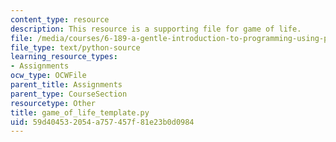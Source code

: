```yaml
---
content_type: resource
description: This resource is a supporting file for game of life.
file: /media/courses/6-189-a-gentle-introduction-to-programming-using-python-january-iap-2011/59d404532054a757457f81e23b0d0984_game_of_life_template.py
file_type: text/python-source
learning_resource_types:
- Assignments
ocw_type: OCWFile
parent_title: Assignments
parent_type: CourseSection
resourcetype: Other
title: game_of_life_template.py
uid: 59d40453-2054-a757-457f-81e23b0d0984
---
```

